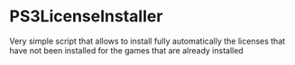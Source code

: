 # PS3LicenseInstaller
Very simple script that allows to install fully automatically the licenses that have not been installed for the games that are already installed 
